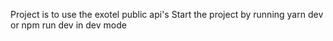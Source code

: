 Project is to
use the exotel public api's
Start the project by running yarn dev or npm run dev in dev mode
